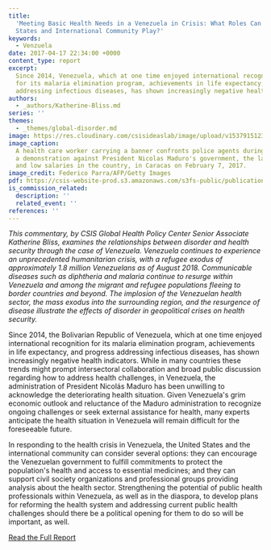 ```yaml
---
title:
  'Meeting Basic Health Needs in a Venezuela in Crisis: What Roles Can the United
  States and International Community Play?'
keywords:
  - Venzuela
date: 2017-04-17 22:34:00 +0000
content_type: report
excerpt:
  Since 2014, Venezuela, which at one time enjoyed international recognition
  for its malaria elimination program, achievements in life expectancy, and progress
  addressing infectious diseases, has shown increasingly negative health indicators.
authors:
  - _authors/Katherine-Bliss.md
series: ''
themes:
  - _themes/global-disorder.md
image: https://res.cloudinary.com/csisideaslab/image/upload/v1537915123/health-commission/GettyImages-634138758.jpg
image_caption:
  A health care worker carrying a banner confronts police agents during
  a demonstration against President Nicolas Maduro's government, the lack of medicines
  and low salaries in the country, in Caracas on February 7, 2017.
image_credit: Federico Parra/AFP/Getty Images
pdf: https://csis-website-prod.s3.amazonaws.com/s3fs-public/publication/170417_Bliss_HealthNeedsVenezuela_Web.pdf
is_commission_related:
  description: ''
  related_event: ''
references: ''
---
```


_This commentary, by CSIS Global Health Policy Center Senior Associate Katherine Bliss, examines the relationships between disorder and health security through the case of Venezuela. Venezuela continues to experience an unprecedented humanitarian crisis, with a refugee exodus of approximately 1.8 million Venezuelans as of August 2018. Communicable diseases such as diphtheria and malaria continue to resurge within Venezuela and among the migrant and refugee populations fleeing to border countries and beyond. The implosion of the Venezuelan health sector, the mass exodus into the surrounding region, and the resurgence of disease illustrate the effects of disorder in geopolitical crises on health security._

Since 2014, the Bolivarian Republic of Venezuela, which at one time enjoyed international recognition for its malaria elimination program, achievements in life expectancy, and progress addressing infectious diseases, has shown increasingly negative health indicators. While in many countries these trends might prompt intersectoral collaboration and broad public discussion regarding how to address health challenges, in Venezuela, the administration of President Nicolás Maduro has been unwilling to acknowledge the deteriorating health situation. Given Venezuela's grim economic outlook and reluctance of the Maduro administration to recognize ongoing challenges or seek external assistance for health, many experts anticipate the health situation in Venezuela will remain difficult for the foreseeable future.

In responding to the health crisis in Venezuela, the United States and the international community can consider several options: they can encourage the Venezuelan government to fulfill commitments to protect the population's health and access to essential medicines; and they can support civil society organizations and professional groups providing analysis about the health sector. Strengthening the potential of public health professionals within Venezuela, as well as in the diaspora, to develop plans for reforming the health system and addressing current public health challenges should there be a political opening for them to do so will be important, as well.

<a href="https://csis-website-prod.s3.amazonaws.com/s3fs-public/publication/170417_Bliss_HealthNeedsVenezuela_Web.pdf" class="btn btn--gray">Read the Full Report</a>
